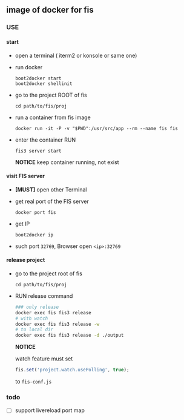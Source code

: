## image of docker for fis


### USE

#### start

- open a terminal ( iterm2 or konsole or same one)
- run docker

    ```
    boot2docker start
    boot2docker shellinit
    ```
- go to the project ROOT of fis

    ```
    cd path/to/fis/proj
    ```
- run a container from fis image

    ```
    docker run -it -P -v "$PWD":/usr/src/app --rm --name fis fis
    ```

- enter the container RUN

    ```
    fis3 server start
    ```

    **NOTICE** keep container running, not exist

#### visit FIS server

- **[MUST]** open other Terminal
- get real port of the FIS server

    ```
    docker port fis
    ```

- get IP

    ```
    boot2docker ip
    ```
- such port `32769`, Browser open `<ip>:32769`

#### release project

- go to the project root of fis

    ```
    cd path/to/fis/proj
    ```

- RUN release command
    
    ```bash
    ### only release
    docker exec fis fis3 release
    # with watch
    docker exec fis fis3 release -w
    # to local dir
    docker exec fis fis3 release -d ./output
    ```

    **NOTICE**

    watch feature must set

    ```js
    fis.set('project.watch.usePolling', true);
    ```

    to `fis-conf.js`

### todo

- [ ] support livereload port map
